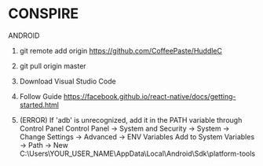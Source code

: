 # CONSPIRE

ANDROID
1. git remote add origin https://github.com/CoffeePaste/HuddleC
2. git pull origin master

3. Download Visual Studio Code

4. Follow Guide
https://facebook.github.io/react-native/docs/getting-started.html

5. (ERROR) If 'adb' is unrecognized, add it in the PATH variable through Control Panel
Control Panel -> System and Security -> System -> Change Settings -> Advanced -> ENV Variables
Add to System Variables -> Path -> New
C:\Users\YOUR_USER_NAME\AppData\Local\Android\Sdk\platform-tools


